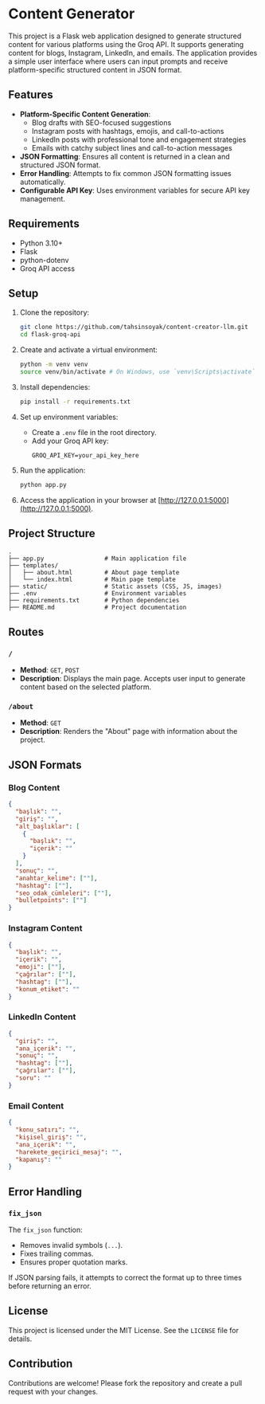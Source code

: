 
# Content Generator

This project is a Flask web application designed to generate structured content for various platforms using the Groq API. It supports generating content for blogs, Instagram, LinkedIn, and emails. The application provides a simple user interface where users can input prompts and receive platform-specific structured content in JSON format.

## Features

- **Platform-Specific Content Generation**:
  - Blog drafts with SEO-focused suggestions
  - Instagram posts with hashtags, emojis, and call-to-actions
  - LinkedIn posts with professional tone and engagement strategies
  - Emails with catchy subject lines and call-to-action messages
- **JSON Formatting**: Ensures all content is returned in a clean and structured JSON format.
- **Error Handling**: Attempts to fix common JSON formatting issues automatically.
- **Configurable API Key**: Uses environment variables for secure API key management.

## Requirements

- Python 3.10+
- Flask
- python-dotenv
- Groq API access

## Setup

1. Clone the repository:
    ```bash
    git clone https://github.com/tahsinsoyak/content-creator-llm.git
    cd flask-groq-api
    ```

2. Create and activate a virtual environment:
    ```bash
    python -m venv venv
    source venv/bin/activate # On Windows, use `venv\Scripts\activate`
    ```

3. Install dependencies:
    ```bash
    pip install -r requirements.txt
    ```

4. Set up environment variables:
    - Create a `.env` file in the root directory.
    - Add your Groq API key:
      ```env
      GROQ_API_KEY=your_api_key_here
      ```

5. Run the application:
    ```bash
    python app.py
    ```

6. Access the application in your browser at [http://127.0.0.1:5000](http://127.0.0.1:5000).

## Project Structure

```plaintext
.
├── app.py                 # Main application file
├── templates/
│   ├── about.html         # About page template
│   └── index.html         # Main page template
├── static/                # Static assets (CSS, JS, images)
├── .env                   # Environment variables
├── requirements.txt       # Python dependencies
├── README.md              # Project documentation
```

## Routes

### `/`
- **Method**: `GET`, `POST`
- **Description**: Displays the main page. Accepts user input to generate content based on the selected platform.

### `/about`
- **Method**: `GET`
- **Description**: Renders the "About" page with information about the project.

## JSON Formats

### Blog Content
```json
{
  "başlık": "",
  "giriş": "",
  "alt_başlıklar": [
    {
      "başlık": "",
      "içerik": ""
    }
  ],
  "sonuç": "",
  "anahtar_kelime": [""],
  "hashtag": [""],
  "seo_odak_cümleleri": [""],
  "bulletpoints": [""]
}
```

### Instagram Content
```json
{
  "başlık": "",
  "içerik": "",
  "emoji": [""],
  "çağrılar": [""],
  "hashtag": [""],
  "konum_etiket": ""
}
```

### LinkedIn Content
```json
{
  "giriş": "",
  "ana_içerik": "",
  "sonuç": "",
  "hashtag": [""],
  "çağrılar": [""],
  "soru": ""
}
```

### Email Content
```json
{
  "konu_satırı": "",
  "kişisel_giriş": "",
  "ana_içerik": "",
  "harekete_geçirici_mesaj": "",
  "kapanış": ""
}
```

## Error Handling

### `fix_json`
The `fix_json` function:
- Removes invalid symbols (`...`).
- Fixes trailing commas.
- Ensures proper quotation marks.

If JSON parsing fails, it attempts to correct the format up to three times before returning an error.

## License

This project is licensed under the MIT License. See the `LICENSE` file for details.

## Contribution

Contributions are welcome! Please fork the repository and create a pull request with your changes.
